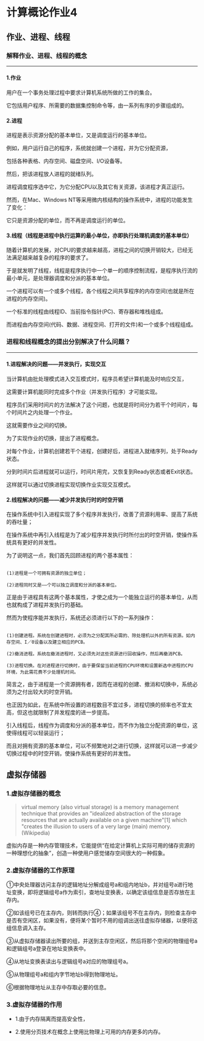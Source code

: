# 计算概论作业4

## 作业、进程、线程

### 解释作业、进程、线程的概念

***

#### 1.作业
   
  用户在一个事务处理过程中要求计算机系统所做的工作的集合。
  
  它包括用户程序、所需要的数据集控制命令等，由一系列有序的步骤组成的。
  
#### 2.进程

  进程是表示资源分配的基本单位，又是调度运行的基本单位。
  
  例如，用户运行自己的程序，系统就创建一个进程，并为它分配资源，
  
  包括各种表格、内存空间、磁盘空间、I/O设备等。
  
  然后，把该进程放人进程的就绪队列。
  
  进程调度程序选中它，为它分配CPU以及其它有关资源，该进程才真正运行。
  
  然而，在Mac、Windows NT等采用微内核结构的操作系统中，进程的功能发生了变化：
  
  它只是资源分配的单位，而不再是调度运行的单位。
  
  #### 3.线程（线程是进程中执行运算的最小单位，亦即执行处理机调度的基本单位）
  
  随着计算机的发展，对CPU的要求越来越高，进程之间的切换开销较大，已经无法满足越来越复杂的程序的要求了。
  
  于是就发明了线程，线程是程序执行中一个单一的顺序控制流程，是程序执行流的最小单元，是处理器调度和分派的基本单位。
  
  一个进程可以有一个或多个线程，各个线程之间共享程序的内存空间(也就是所在进程的内存空间)。
  
  一个标准的线程由线程ID、当前指令指针(PC)、寄存器和堆栈组成。
  
  而进程由内存空间(代码、数据、进程空间、打开的文件)和一个或多个线程组成。
  

### 进程和线程概念的提出分别解决了什么问题？

***

#### 1.进程解决的问题——并发执行，实现交互

当计算机由批处理模式进入交互模式时，程序员希望计算机能及时响应交互，

这需要计算机能同时完成多个作业（并发执行程序）才可能实现。

程序员们采用时间片的方法解决了这个问题，也就是将时间分为若干个时间片，每个时间片之内处理一个作业。

这就需要作业之间的切换。

为了实现作业的切换，提出了进程概念。

对每个作业，计算机创建若干个进程，创建好后，进程进入就绪序列，处于Ready状态。

分到时间片后进程就可以运行，时间片用完，又恢复到Ready状态或者Exit状态。

这样就可以通过切换进程实现切换作业实现交互模式。

#### 2.线程解决的问题——减少并发执行时的时空开销

在操作系统中引入进程实现了多个程序并发执行，改善了资源利用率、提高了系统的吞吐量；

在操作系统中再引入线程是为了减少程序并发执行时所付出的时空开销，使操作系统具有更好的并发性。

为了说明这一点，我们首先回顾进程的两个基本属性：

```

(1)进程是一个可拥有资源的独立单位；

(2)进程同时又是——个可以独立调度和分派的基本单位。

```

正是由于进程具有这两个基本属性，才使之成为一个能独立运行的基本单位，从而也就构成了进程并发执行的基础。

然而为使程序能并发执行，系统还必须进行以下的一系列操作：

```

(1)创建进程。系统在创建进程时，必须为之分配其所必需的、除处理机以外的所有资源。如内存空间、I／0设备以及建立相应的PCB。

(2)撤消进程。系统在撤消进程时，又必须先对这些资源进行回收操作，然后再撤消PCB。

(3)进程切换。在对进程进行切换时，由于要保留当前进程的CPU环境和设置新选中进程的CPU环境，为此需花费不少处理机时间。

```

简言之，由于进程是一个资源拥有者，因而在进程的创建、撤消和切换中，系统必须为之付出较大的时空开销。

也正因为如此，在系统中所设置的进程数目不宜过多，进程切换的频率也不宜太高，但这也就限制了并发程度的进一步提高。

引入线程后，线程作为调度和分派的基本单位，而不作为独立分配资源的单位，这使得线程可以轻装运行；

而且对拥有资源的基本单位，可以不频繁地对之进行切换，这样就可以进一步减少切换过程中的时空开销，使操作系统有更好的并发性。

## 虚拟存储器

### 1.虚拟存储器的概念

>virtual memory (also virtual storage) is a memory management technique that provides an "idealized abstraction of the storage resources that are actually available on a given machine"[1] which "creates the illusion to users of a very large (main) memory.(Wikipedia)

虚拟内存是一种内存管理技术，它能提供“在给定计算机上实际可用的储存资源的一种理想化的抽象”，创造一种使用户感觉储存空间很大的一种假象。

### 2.虚拟存储器的工作原理

①中央处理器访问主存的逻辑地址分解成组号a和组内地址b，并对组号a进行地址变换，即将逻辑组号a作为索引，查地址变换表，以确定该组信息是否存放在主存内。

②如该组号已在主存内，则转而执行④；如果该组号不在主存内，则检查主存中是否有空闲区，如果没有，便将某个暂时不用的组调出送往虚拟存储器，以便将这组信息调入主存。

③从虚拟存储器读出所要的组，并送到主存空闲区，然后将那个空闲的物理组号a和逻辑组号a登录在地址变换表中。

④从地址变换表读出与逻辑组号a对应的物理组号a。

⑤从物理组号a和组内字节地址b得到物理地址。

⑥根据物理地址从主存中存取必要的信息。

### 3.虚拟存储器的作用

* 1.由于内存隔离而提高安全性，

* 2.使用分页技术在概念上使用比物理上可用的内存更多的内存。

















